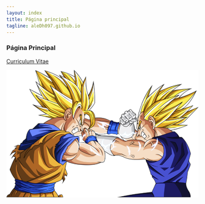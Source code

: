 ```yaml
---
layout: index
title: Página principal
tagline: aleDh097.github.io
---
```

### Página Principal

[Curriculum Vitae](about)

![DBZ](static/img/dbz.png "Portada")

